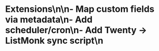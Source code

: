 # Extensions\n\n- Map custom fields via metadata\n- Add scheduler/cron\n- Add Twenty → ListMonk sync script\n